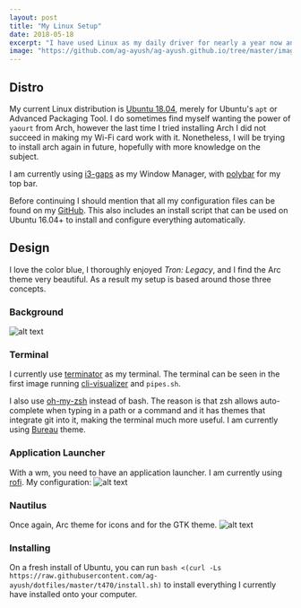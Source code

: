 ```yaml
---
layout: post
title: "My Linux Setup"
date: 2018-05-18
excerpt: "I have used Linux as my daily driver for nearly a year now and with that much time I have been able to create a setup that I find useful and productive in my daily life. This blog post shares that setup, and how to get it for yourself."
image: "https://github.com/ag-ayush/ag-ayush.github.io/tree/master/images/setup.jpg"
---
```

## Distro
My current Linux distribution is [Ubuntu 18.04](http://releases.ubuntu.com/18.04/), merely for Ubuntu's `apt` or Advanced Packaging Tool. I do sometimes find myself wanting the power of `yaourt` from Arch, however the last time I tried installing Arch I did not succeed in making my Wi-Fi card work with it. Nonetheless, I will be trying to install arch again in future, hopefully with more knowledge on the subject.

I am currently using [i3-gaps](https://github.com/Airblader/i3) as my Window Manager, with [polybar](https://github.com/jaagr/polybar) for my top bar.

Before continuing I should mention that all my configuration files can be found on my [GitHub](https://github.com/ag-ayush/dotfiles). This also includes an install script that can be used on Ubuntu 16.04+ to install and configure everything automatically.

## Design
I love the color blue, I thoroughly enjoyed _Tron: Legacy_, and I find the Arc theme very beautiful. As a result my setup is based around those three concepts.

### Background
![alt text]("https://github.com/ag-ayush/ag-ayush.github.io/tree/master/images/background.jpg")

### Terminal
I currently use [terminator](https://launchpad.net/terminator) as my terminal. The terminal can be seen in the first image running [cli-visualizer](https://github.com/dpayne/cli-visualizer) and `pipes.sh`.

I also use [oh-my-zsh](https://github.com/robbyrussell/oh-my-zsh) instead of bash. The reason is that zsh allows auto-complete when typing in a path or a command and it has themes that integrate git into it, making the terminal much more useful. I am currently using [Bureau](https://github.com/robbyrussell/oh-my-zsh/blob/master/themes/bureau.zsh-theme) theme.

### Application Launcher
With a wm, you need to have an application launcher. I am currently using [rofi](https://github.com/DaveDavenport/rofi). My configuration:
![alt text]("https://github.com/ag-ayush/ag-ayush.github.io/tree/master/images/rofi.jpg")

### Nautilus
Once again, Arc theme for icons and for the GTK theme.
![alt text]("https://github.com/ag-ayush/ag-ayush.github.io/tree/master/images/nautilus.jpg")

### Installing
On a fresh install of Ubuntu, you can run `bash <(curl -Ls https://raw.githubusercontent.com/ag-ayush/dotfiles/master/t470/install.sh)` to install everything I currently have installed onto your computer.
